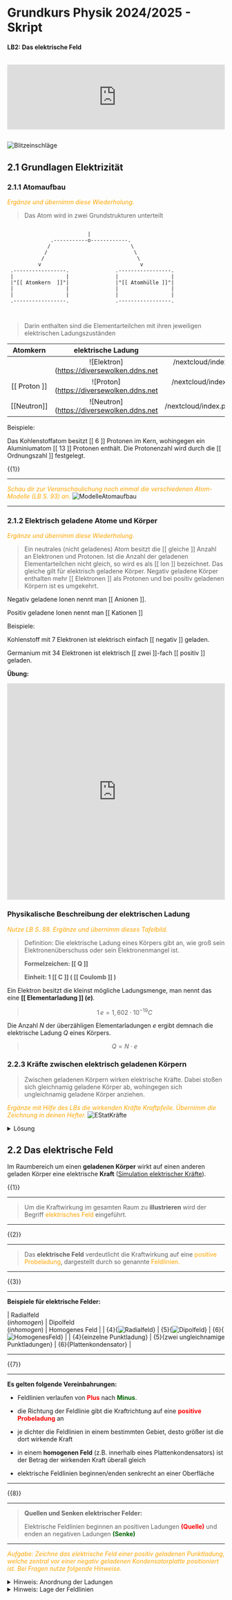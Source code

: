 
<!--
author: Christian Golnik

language: de

@style
.lia-effect__circle {
    display: none !important;
}

@media (min-width: 600px) {
    .newspaper {
        column-count: 2;
        column-gap: 40px;
        column-rule: 1px solid lightblue;
    }
}

h1, h2, h3, h4, h5, h6 {
  column-span: all;
}

.cb {
    break-before: column;
}

.blue {
    color:blue
}

.green {
    color:darkgreen
}

.red {
    color:darkgreen
}



@end


@onload
window.LIA.settings.font_size = 2
@end

@@@ ogy.de/11ph3 deaktivieren: https://ogy.de/del.cvv2y5l7old0u7gamlc1

-->

# Grundkurs Physik 2024/2025 - Skript

<H4>LB2: Das elektrische Feld</H4>

<div style="text-align:left;padding:1em 0;"> <iframe src="https://www.zeitverschiebung.net/clock-widget-iframe-v2?language=de&size=large&timezone=Europe%2FBerlin" width="100%" height="150" frameborder="0" seamless></iframe> </div>

![Blitzeinschläge](https://img.welt.de/img/wirtschaft/webwelt/mobile218083858/8146580597-ci23x11-w2000/Out-Of-The-Blue.jpg)

## 2.1 Grundlagen Elektrizität

### 2.1.1 Atomaufbau

<span style="color:orange">*Ergänze und übernimm diese Wiederholung.*</span>

> Das Atom wird in zwei Grundstrukturen unterteilt

<!-- style="display: block; width: 100%; margin-left: auto;margin-right: auto;" -->
``` ascii

                          |
              .-----------o------------.
             /                          \
            /                            \
           /                              \
          v                                v
 .-----------------.               .-----------------.
 |                 |               |                 |
 |"[[ Atomkern  ]]"|               |"[[ Atomhülle ]]"|
 |                 |               |                 |
 |                 |               |                 |
 .-----------------.               .-----------------.



```
> Darin enthalten sind die Elementarteilchen mit ihren jeweiligen elektrischen Ladungszuständen

| Atomkern | elektrische Ladung |  Atomhülle |
|:--:|:--:|:--:|
| | ![Elektron](https://diversewolken.ddns.net|/nextcloud/index.php/s/Bnw2kL8nFrErwXP/download)<span class="green">[[ negativ ]]</span> | <span class="green">[[ Elektron ]]</span> |
| <span class="red"> [[ Proton ]]</span> | ![Proton](https://diversewolken.ddns.net|/nextcloud/index.php/s/fs9TTTmjnwRDNm5/download)<span class="red">[[ positiv ]]</span> | |
| [[Neutron]] | ![Neutron](https://diversewolken.ddns.net|/nextcloud/index.php/s/YJnsjw6546zn55P/download)neutral | |

Beispiele: 

Das Kohlenstoffatom besitzt [[ 6 ]] Protonen im Kern, wohingegen ein Aluminiumatom [[ 13 ]] Protonen enthält. Die Protonenzahl wird durch die [[ Ordnungszahl ]] festgelegt.

{{1}}
************
<span style="color:orange">*Schau dir zur Veranschaulichung noch einmal die verschiedenen Atom-Modelle (LB S. 93) an.*</span>
![ModelleAtomaufbau](https://diversewolken.ddns.net/nextcloud/index.php/s/Mw2YQeHk4bA3aaL/download)

************

### 2.1.2 Elektrisch geladene Atome und Körper

<span style="color:orange">*Ergänze und übernimm diese Wiederholung.*</span>

> Ein neutrales (nicht geladenes) Atom besitzt die [[ gleiche ]] Anzahl an Elektronen und Protonen. Ist die Anzahl der geladenen Elementarteilchen nicht gleich, so wird es als [[ Ion ]] bezeichnet. Das gleiche gilt für elektrisch geladene Körper. Negativ geladene Körper enthalten mehr [[ Elektronen ]] als Protonen und bei positiv geladenen Körpern ist es umgekehrt.

Negativ geladene Ionen nennt man [[ Anionen ]].

Positiv geladene Ionen nennt man [[ Kationen ]]

Beispiele:

Kohlenstoff mit 7 Elektronen ist elektrisch einfach [[ negativ ]] geladen. 

Germanium mit 34 Elektronen ist elektrisch [[ zwei ]]-fach [[ positiv ]] geladen.

__Übung:__

<iframe src="https://learningapps.org/watch?app=21709772" style="border:0px;width:100%;height:500px" allowfullscreen="true" webkitallowfullscreen="true" mozallowfullscreen="true"></iframe>

### Physikalische Beschreibung der elektrischen Ladung

<span style="color:orange">*Nutze LB S. 88. Ergänze und übernimm dieses Tafelbild.*</span>

> Definition: Die elektrische Ladung eines Körpers gibt an, wie groß sein Elektronenüberschuss oder sein Elektronenmangel ist.
>
> __Formelzeichen: [[ Q ]]__
>
> __Einheit: 1 [[ C ]] ( [[ Coulomb ]] )__

Ein Elektron besitzt die kleinst mögliche Ladungsmenge, man nennt das eine __[[ Elementarladung ]] ($e$)__.

> $$ 1\,e = 1,602\cdot10^{-19} C $$

Die Anzahl $N$ der überzähligen Elementarladungen $e$ ergibt demnach die elektrische Ladung $Q$ eines Körpers. 

> $$Q = N \cdot e $$

### 2.2.3 Kräfte zwischen elektrisch geladenen Körpern

> Zwischen geladenen Körpern wirken elektrische Kräfte. Dabei stoßen sich gleichnamig geladene Körper ab, wohingegen sich ungleichnamig geladene Körper anziehen.

<span style="color:orange"> _Ergänze mit Hilfe des LBs die wirkenden Kräfte Kraftpfeile. Übernimm die Zeichnung in deinen Hefter._</span>
![EStatKräfte](https://diversewolken.ddns.net/nextcloud/index.php/s/Bwpb4qQF7jRzHYk/download)<!-- style="display: block; margin-left: auto;margin-right: auto;" -->

<details>

<summary> Lösung </summary>

![EStatKräfte](https://diversewolken.ddns.net/nextcloud/index.php/s/3bj6ESWb8DdS5m3/download)<!-- style="display: block; margin-left: auto;margin-right: auto;" -->

</details>

## 2.2 Das elektrische Feld

Im Raumbereich um einen __geladenen Körper__ wirkt auf einen anderen geladen Körper eine elektrische __Kraft__ ([Simulation elektrischer Kräfte](https://www.geogebra.org/classic/vbw299uv?embed)).

{{1}}
***********
> Um die Kraftwirkung im gesamten Raum zu __illustrieren__ wird der Begriff <span style="color:orange">elektrisches Feld</span> eingeführt.
***********

{{2}}
***********
> Das __elektrische Feld__ verdeutlicht die Kraftwirkung auf eine <span style="color:orange">positive Probeladung</span>, dargestellt durch so genannte <span style="color:orange">Feldlinien.</span> 
***********


{{3}}
***********
__Beispiele für elektrische Felder:__

| Radialfeld<br>(_inhomogen_) |  Dipolfeld<br>(_inhomogen_) | Homogenes Feld |
| {4}{![Radialfeld](https://diversewolken.ddns.net/nextcloud/index.php/s/3r6ngsjZkRr4RD6/download)} | {5}{![Dipolfeld](https://diversewolken.ddns.net/nextcloud/index.php/s/RoDMrztJdHLrSyN/download)} | {6}{![HomogenesFeld](https://diversewolken.ddns.net/nextcloud/index.php/s/fpKSpwGykqjMJZP/download)} |
| {4}{einzelne Punktladung} | {5}{zwei ungleichnamige Punktladungen} | {6}{Plattenkondensator} |

***********

{{7}}
***********
__Es gelten folgende Vereinbahrungen:__

- Feldlinien verlaufen von <span style="color:red">__Plus__</span> nach <span style="color:darkgreen">__Minus__</span>.

- die Richtung der Feldlinie gibt die Kraftrichtung auf eine <span style="color:red">__positive Probeladung__</span> an

- je dichter die Feldlinien in einem bestimmten Gebiet, desto größer ist die dort wirkende Kraft

- in einem __homogenen Feld__ (z.B. innerhalb eines Plattenkondensators) ist der Betrag der wirkenden Kraft überall gleich

- elektrische Feldlinien beginnen/enden senkrecht an einer Oberfläche
***********

{{8}}
***********
> __Quellen und Senken elektrischer Felder:__
>
> Elektrische Feldlinien beginnen an positiven Ladungen <span style="color:red">__(Quelle)__</span> und enden an negativen Ladungen <span style="color:darkgreen">__(Senke)__</span>
***********

<span style="color:orange">_Aufgabe: Zeichne das elektrische Feld einer positiv geladenen Punktladung, welche zentral vor einer negativ geladenen Kondensatorplatte positioniert ist. Bei Fragen nutze folgende Hinweise._</span>

<details>

<summary> Hinweis: Anordnung der Ladungen </summary>

![Aufgabe_1_L1](https://diversewolken.ddns.net/nextcloud/index.php/s/3mH8ApKdxxj52dJ/download)

</details>

<details>

<summary> Hinweis: Lage der Feldlinien </summary>

![Aufgabe_1_L2](https://diversewolken.ddns.net/nextcloud/index.php/s/DF6TktoF9Xgyg5A/download)

</details>
